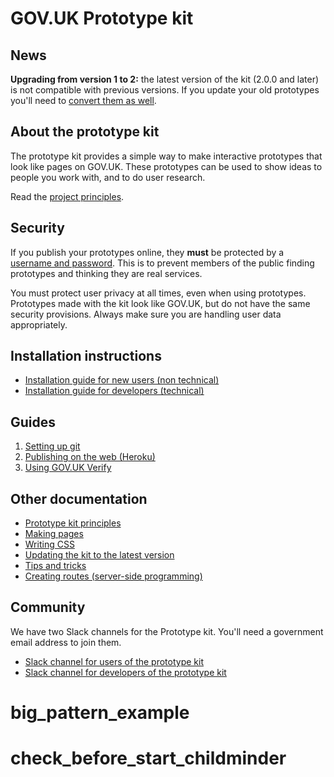 # GOV.UK Prototype kit

## News

**Upgrading from version 1 to 2:** the latest version of the kit (2.0.0 and later) is not compatible with previous versions. If you update your old prototypes you'll need to [convert them as well](https://github.com/alphagov/govuk_prototype_kit/blob/master/docs/updating-the-kit.md).

## About the prototype kit

The prototype kit provides a simple way to make interactive prototypes that look like pages on GOV.UK. These prototypes can be used to show ideas to people you work with, and to do user research.

Read the [project principles](docs/principles.md).

## Security

If you publish your prototypes online, they **must** be protected by a [username and password](docs/guides/publishing-on-heroku.md). This is to prevent members of the public finding prototypes and thinking they are real services.

You must protect user privacy at all times, even when using prototypes. Prototypes made with the kit look like GOV.UK, but do not have the same security provisions. Always make sure you are handling user data appropriately. 

## Installation instructions

- [Installation guide for new users (non technical)](docs/install/introduction.md)
- [Installation guide for developers (technical)](docs/developer-install-instructions.md)

## Guides

1. [Setting up git](docs/guides/setting-up-git.md)
2. [Publishing on the web (Heroku)](docs/guides/publishing-on-heroku.md)
3. [Using GOV.UK Verify](docs/guides/using-verify.md)

## Other documentation

- [Prototype kit principles](docs/principles.md)
- [Making pages](docs/making-pages.md)
- [Writing CSS](docs/writing-css.md)
- [Updating the kit to the latest version](docs/updating-the-kit.md)
- [Tips and tricks](docs/tips-and-tricks.md)
- [Creating routes (server-side programming)](docs/creating-routes.md)

## Community

We have two Slack channels for the Prototype kit. You'll need a government email address to join them.

* [Slack channel for users of the prototype kit](https://ukgovernmentdigital.slack.com/messages/prototype-kit/)
* [Slack channel for developers of the prototype kit](https://ukgovernmentdigital.slack.com/messages/prototype-kit-dev/)
# big_pattern_example
# check_before_start_childminder
